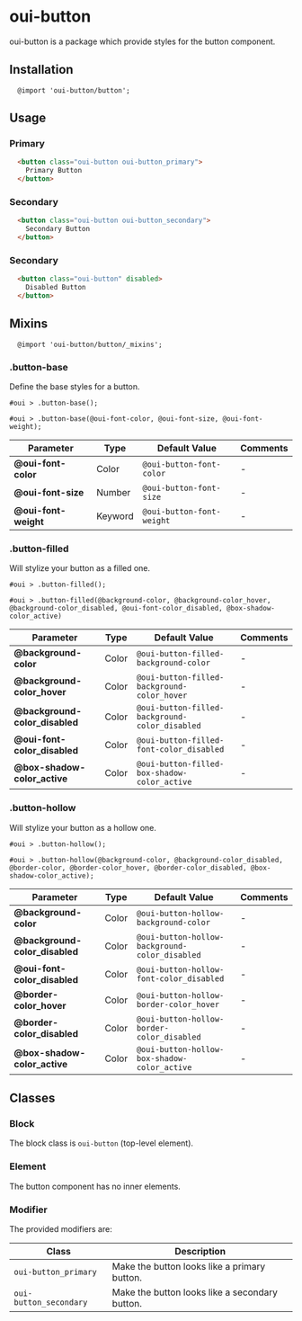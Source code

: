# oui-button

oui-button is a package which provide styles for the button component.

## Installation

```less
  @import 'oui-button/button';
```

## Usage

### Primary

```html
  <button class="oui-button oui-button_primary">
    Primary Button
  </button>
```

### Secondary

```html
  <button class="oui-button oui-button_secondary">
    Secondary Button
  </button>
```

### Secondary

```html
  <button class="oui-button" disabled>
    Disabled Button
  </button>
```

## Mixins

```less
  @import 'oui-button/button/_mixins';
```

### .button-base

Define the base styles for a button.

```less
#oui > .button-base();
```

```less
#oui > .button-base(@oui-font-color, @oui-font-size, @oui-font-weight);
```

| Parameter | Type | Default Value | Comments |
| --- | --- | --- | --- |
| __@oui-font-color__ | Color | `@oui-button-font-color` | -
| __@oui-font-size__ | Number | `@oui-button-font-size`| -
| __@oui-font-weight__ | Keyword | `@oui-button-font-weight` | -

### .button-filled

Will stylize your button as a filled one.

```less
#oui > .button-filled();
```

```less
#oui > .button-filled(@background-color, @background-color_hover, @background-color_disabled, @oui-font-color_disabled, @box-shadow-color_active)
```
| Parameter | Type | Default Value | Comments |
| --- | --- | --- | --- |
| __@background-color__ | Color | `@oui-button-filled-background-color` | -
| __@background-color_hover__ | Color | `@oui-button-filled-background-color_hover`| -
| __@background-color_disabled__ | Color | `@oui-button-filled-background-color_disabled` | -
| __@oui-font-color_disabled__ | Color | `@oui-button-filled-font-color_disabled` | -
| __@box-shadow-color_active__ | Color | `@oui-button-filled-box-shadow-color_active` | -

### .button-hollow

Will stylize your button as a hollow one.

```less
#oui > .button-hollow();
```

```less
#oui > .button-hollow(@background-color, @background-color_disabled, @border-color, @border-color_hover, @border-color_disabled, @box-shadow-color_active);
```

| Parameter | Type | Default Value | Comments |
| --- | --- | --- | --- |
| __@background-color__ | Color | `@oui-button-hollow-background-color` | -
| __@background-color_disabled__ | Color | `@oui-button-hollow-background-color_disabled` | -
| __@oui-font-color_disabled__ | Color | `@oui-button-hollow-font-color_disabled` | -
| __@border-color_hover__ | Color | `@oui-button-hollow-border-color_hover` | -
| __@border-color_disabled__ | Color | `@oui-button-hollow-border-color_disabled` | -
| __@box-shadow-color_active__ | Color | `@oui-button-hollow-box-shadow-color_active` | -

## Classes

### Block

The block class is `oui-button` (top-level element).

### Element

The button component has no inner elements.

### Modifier

The provided modifiers are:

| Class | Description |
| --- | --- |
| `oui-button_primary` | Make the button looks like a primary button. |
| `oui-button_secondary` | Make the button looks like a secondary button. |
